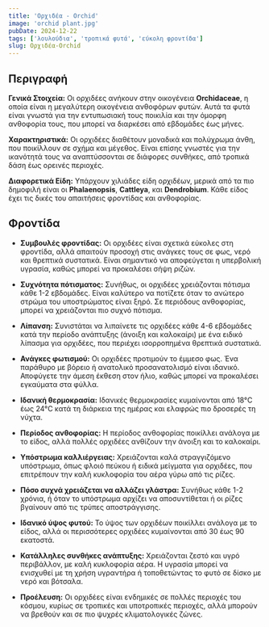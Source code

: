 ```yaml
---
title: 'Ορχιδέα - Orchid'
image: 'orchid plant.jpg'
pubDate: 2024-12-22
tags: ['λουλούδια', 'τροπικά φυτά', 'εύκολη φροντίδα']
slug: Ορχιδέα-Orchid
---
```


**Περιγραφή**
----------------
**Γενικά Στοιχεία:**
Οι ορχιδέες ανήκουν στην οικογένεια **Orchidaceae**, η οποία είναι η μεγαλύτερη οικογένεια ανθοφόρων φυτών. Αυτά τα φυτά είναι γνωστά για την εντυπωσιακή τους ποικιλία και την όμορφη ανθοφορία τους, που μπορεί να διαρκέσει από εβδομάδες έως μήνες.

**Χαρακτηριστικά:**
Οι ορχιδέες διαθέτουν μοναδικά και πολύχρωμα άνθη, που ποικίλλουν σε σχήμα και μέγεθος. Είναι επίσης γνωστές για την ικανότητά τους να αναπτύσσονται σε διάφορες συνθήκες, από τροπικά δάση έως ορεινές περιοχές.

**Διαφορετικά Είδη:**
Υπάρχουν χιλιάδες είδη ορχιδέων, μερικά από τα πιο δημοφιλή είναι οι **Phalaenopsis**, **Cattleya**, και **Dendrobium**. Κάθε είδος έχει τις δικές του απαιτήσεις φροντίδας και ανθοφορίας.

**Φροντίδα**
--------------

* **Συμβουλές φροντίδας:** Οι ορχιδέες είναι σχετικά εύκολες στη φροντίδα, αλλά απαιτούν προσοχή στις ανάγκες τους σε φως, νερό και θρεπτικά συστατικά. Είναι σημαντικό να αποφεύγεται η υπερβολική υγρασία, καθώς μπορεί να προκαλέσει σήψη ριζών.

* **Συχνότητα πότισματος:** Συνήθως, οι ορχιδέες χρειάζονται πότισμα κάθε 1-2 εβδομάδες. Είναι καλύτερο να ποτίζετε όταν το ανώτερο στρώμα του υποστρώματος είναι ξηρό. Σε περιόδους ανθοφορίας, μπορεί να χρειάζονται πιο συχνό πότισμα.

* **Λίπανση:** Συνιστάται να λιπαίνετε τις ορχιδέες κάθε 4-6 εβδομάδες κατά την περίοδο ανάπτυξης (άνοιξη και καλοκαίρι) με ένα ειδικό λίπασμα για ορχιδέες, που περιέχει ισορροπημένα θρεπτικά συστατικά.

* **Ανάγκες φωτισμού:** Οι ορχιδέες προτιμούν το έμμεσο φως. Ένα παράθυρο με βόρειο ή ανατολικό προσανατολισμό είναι ιδανικό. Αποφύγετε την άμεση έκθεση στον ήλιο, καθώς μπορεί να προκαλέσει εγκαύματα στα φύλλα.

* **Ιδανική θερμοκρασία:** Ιδανικές θερμοκρασίες κυμαίνονται από 18°C έως 24°C κατά τη διάρκεια της ημέρας και ελαφρώς πιο δροσερές τη νύχτα.

* **Περίοδος ανθοφορίας:** Η περίοδος ανθοφορίας ποικίλλει ανάλογα με το είδος, αλλά πολλές ορχιδέες ανθίζουν την άνοιξη και το καλοκαίρι.

* **Υπόστρωμα καλλιέργειας:** Χρειάζονται καλά στραγγιζόμενο υπόστρωμα, όπως φλοιό πεύκου ή ειδικά μείγματα για ορχιδέες, που επιτρέπουν την καλή κυκλοφορία του αέρα γύρω από τις ρίζες.

* **Πόσο συχνά χρειάζεται να αλλάζει γλάστρα:** Συνήθως κάθε 1-2 χρόνια, ή όταν το υπόστρωμα αρχίζει να αποσυντίθεται ή οι ρίζες βγαίνουν από τις τρύπες αποστράγγισης.

* **Ιδανικό ύψος φυτού:** Το ύψος των ορχιδέων ποικίλλει ανάλογα με το είδος, αλλά οι περισσότερες ορχιδέες κυμαίνονται από 30 έως 90 εκατοστά.

* **Κατάλληλες συνθήκες ανάπτυξης:** Χρειάζονται ζεστό και υγρό περιβάλλον, με καλή κυκλοφορία αέρα. Η υγρασία μπορεί να ενισχυθεί με τη χρήση υγραντήρα ή τοποθετώντας το φυτό σε δίσκο με νερό και βότσαλα.

* **Προέλευση:** Οι ορχιδέες είναι ενδημικές σε πολλές περιοχές του κόσμου, κυρίως σε τροπικές και υποτροπικές περιοχές, αλλά μπορούν να βρεθούν και σε πιο ψυχρές κλιματολογικές ζώνες.